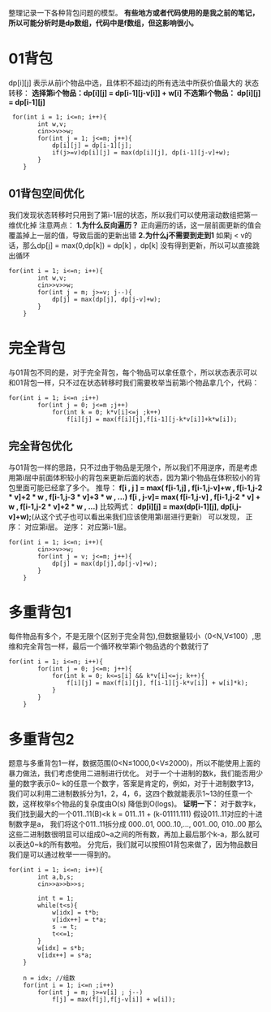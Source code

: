整理记录一下各种背包问题的模型。
**有些地方或者代码使用的是我之前的笔记，所以可能分析时是dp数组，代码中是f数组，但这影响很小。**
# 01背包
dp[i][j] 表示从前i个物品中选，且体积不超过j的所有选法中所获价值最大的
状态转移： 
**选择第i个物品：dp[i][j] = dp[i-1][j-v[i]] + w[i]**
**不选第i个物品： dp[i][j] = dp[i-1][j]**
```
 for(int i = 1; i<=n; i++){
        int w,v;
        cin>>v>>w;
        for(int j = 1; j<=m; j++){
            dp[i][j] = dp[i-1][j];
            if(j>=v)dp[i][j] = max(dp[i][j], dp[i-1][j-v]+w);
        }
    }
```

## 01背包空间优化
我们发现状态转移时只用到了第i-1层的状态，所以我们可以使用滚动数组把第一维优化掉
注意两点：
**1.为什么反向遍历？**
正向遍历的话，这一层前面更新的值会覆盖掉上一层的值，导致后面的更新出错
**2.为什么j不需要到走到1**
如果j < v的话，那么dp[j] = max(0,dp[k]) = dp[k] ，dp[k] 没有得到更新，所以可以直接跳出循环
```
for(int i = 1; i<=n; i++){
        int w,v;
        cin>>v>>w;
        for(int j = m; j>=v; j--){
            dp[j] = max(dp[j], dp[j-v]+w);
        }
    }
```

# 完全背包
与01背包不同的是，对于完全背包，每个物品可以拿任意个，所以状态表示可以和01背包一样，只不过在状态转移时我们需要枚举当前第i个物品拿几个，代码：
```
for(int i = 1; i<=n ;i++)
        for(int j = 0; j<=m ;j++)
            for(int k = 0; k*v[i]<=j ;k++)
                f[i][j] = max(f[i][j],f[i-1][j-k*v[i]]+k*w[i]);
```
## 完全背包优化
与01背包一样的思路，只不过由于物品是无限个，所以我们不用逆序，而是考虑用第i层中前面体积较小的背包来更新后面的状态，因为第i个物品在体积较小的背包里面可能已经拿了多个。
推导：
**f[i , j ] = max( f[i-1,j] , f[i-1,j-v]+w ,  f[i-1,j-2 * v]+2 * w , f[i-1,j-3 * v]+3 * w , ...)**
**f[i , j-v]= max(                      f[i-1,j-v]   ,  f[i-1,j-2 * v] + w , f[i-1,j-2 * v]+2 * w , ...)**
比较两式：
**dp[i][j] = max(dp[i-1][j], dp[i,j-v]+w);**(从这个式子也可以看出来我们应该使用第i层进行更新）
可以发现， 正序： 对应第i层。
逆序： 对应第i-1层。
```
for(int i = 1; i<=n; i++){
        cin>>v>>w;
        for(int j = v; j<=m; j++){
            dp[j] = max(dp[j],dp[j-v]+w);
        }
    }
```
# 多重背包1
每件物品有多个，不是无限个(区别于完全背包),但数据量较小（0<N,V≤100）,思维和完全背包一样，最后一个循环枚举第i个物品选的个数就行了
```
for(int i = 1; i<=n; i++){
        for(int j = 0; j<=m; j++){
            for(int k = 0; k<=s[i] && k*v[i]<=j; k++){
                f[i][j] = max(f[i][j], f[i-1][j-k*v[i]] + w[i]*k);
            }
        }
    }
```

# 多重背包2
题意与多重背包1一样，数据范围(0<N≤1000,0<V≤2000)，所以不能使用上面的暴力做法，我们考虑使用二进制进行优化。
对于一个十进制的数k，我们能否用少量的数字表示0~ k的任意一个数字，答案是肯定的，例如，对于十进制数字13，我们可以利用二进制数拆分为1，2，4，6，这四个数就能表示1~13的任意一个数，这样枚举s个物品的复杂度由O(s) 降低到O(logs)。
**证明一下：** 对于数字k，我们找到最大的一个011..11(B)<k 
k = 011..11 + (k-01111.111)
假设011..11对应的十进制数字是a，
我们将这个011..11拆分成 000..01, 000..10,..., 001..00, 010..00
那么这些二进制数很明显可以组成0~a之间的所有数，再加上最后那个k-a，那么就可以表达0~k的所有数啦。
分完后，我们就可以按照01背包来做了，因为物品数目我们是可以通过枚举一一得到的。

```
for(int i = 1; i<=n; i++){
        int a,b,s;
        cin>>a>>b>>s;
        
        int t = 1;
        while(t<s){
            w[idx] = t*b;
            v[idx++] = t*a;
            s -= t;
            t<<=1;
        }
        w[idx] = s*b;
        v[idx++] = s*a;
    }
    
    n = idx; //组数
    for(int i = 1; i<=n ;i++)
        for(int j = m; j>=v[i] ; j--)
            f[j] = max(f[j],f[j-v[i]] + w[i]);
```
